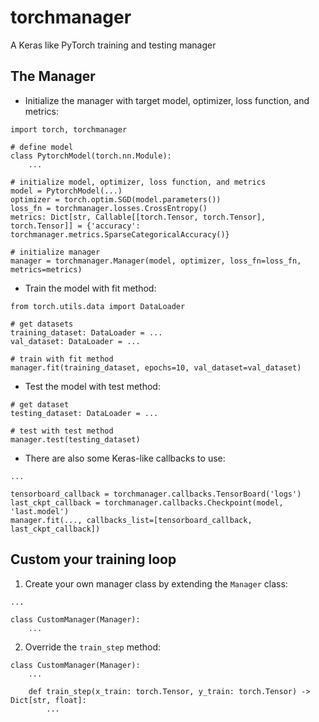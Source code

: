 # **torchmanager**
A Keras like PyTorch training and testing manager

## The Manager
- Initialize the manager with target model,  optimizer, loss function, and metrics:
```
import torch, torchmanager

# define model
class PytorchModel(torch.nn.Module):
	...

# initialize model, optimizer, loss function, and metrics
model = PytorchModel(...)
optimizer = torch.optim.SGD(model.parameters())
loss_fn = torchmanager.losses.CrossEntropy()
metrics: Dict[str, Callable[[torch.Tensor, torch.Tensor], torch.Tensor]] = {'accuracy': torchmanager.metrics.SparseCategoricalAccuracy()}

# initialize manager
manager = torchmanager.Manager(model, optimizer, loss_fn=loss_fn, metrics=metrics)
```

- Train the model with fit method:
```
from torch.utils.data import DataLoader

# get datasets
training_dataset: DataLoader = ...
val_dataset: DataLoader = ...

# train with fit method
manager.fit(training_dataset, epochs=10, val_dataset=val_dataset)
```

* Test the model with test method:
```
# get dataset
testing_dataset: DataLoader = ...

# test with test method
manager.test(testing_dataset)
```

- There are also some Keras-like callbacks to use:
```
...

tensorboard_callback = torchmanager.callbacks.TensorBoard('logs')
last_ckpt_callback = torchmanager.callbacks.Checkpoint(model, 'last.model')
manager.fit(..., callbacks_list=[tensorboard_callback, last_ckpt_callback])
```

## Custom your training loop
1. Create your own manager class by extending the `Manager` class:
```
...

class CustomManager(Manager):
	...
```

2. Override the `train_step` method:
```
class CustomManager(Manager):
	...
	
	def train_step(x_train: torch.Tensor, y_train: torch.Tensor) -> Dict[str, float]:
		...
```
